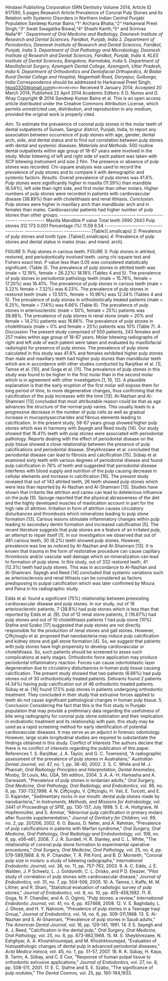 Hindawi Publishing Corporation
ISRN Dentistry
Volume 2014, Article ID 617590, 5 pages
Research Article
Prevalence of Coronal Pulp Stones and Its
Relation with Systemic Disorders in Northern Indian
Central Punjabi Population Sandeep Kumar Bains,^1^ Archana Bhatia,^2^ Harkanwal Preet Singh,^3^
Swati Swagatika Biswal,^4^ Shashi Kanth,^5^ and Srinivas Nalla^6^
*\' Department of Oral Medicine and Radiology, Dasmesh Institute of Research and Dental Sciences, Faridkot, Punjab, India* 2. *Department of Periodontics, Dasmesh Institute of Research and Dental Sciences, Faridkot, Punjab, India* 3. *Department of Oral Pathology and Microbiology, Dasmesh Institute of Research and Dental Sciences, Faridkot, Punjab, India* 4. *KLES Institute of Dental Sciences, Bangalore, Karnataka, India* 5. *Department of Maxillofacial Surgery, Azamgarh Dental College, Azamgarh, Uttar Pradesh, India* 6. *Department of Orthodontics and Dentofacial Orthopedics, Al Badar Rural Dental College and Hospital, Naganhalli Road, Daryapur, Gulbarga, India* Correspondence should be addressed to Harkanwal Preet Singh; <hkps0320@gmail.com>m>m>m>m>
Received 9 January 2014; Accepted 20 March 2014; Published 22 April 2014
Academic Editors: E D. Nunes and D. Wray
Copyright &copy; 2014 Sandeep Kumar Bains et al. This is an open access article distributed under the Creative Commons Attribution License, which permits unrestricted use, distribution, and reproduction in any medium, provided the original work is properly cited.

*Aim.* To estimate the prevalence of coronal pulp stones in the molar teeth of dental outpatients of Sunam, Sangrur district, Punjab, India, to report any association between occurrence of pulp stones with age, gender, dental arch, side, and dental status and to find out correlation between pulp stones with dental and systemic diseases.
 *Materials and Methods.* 500 routine dental outpatients within age group of 18-67 years were involved in the study. Molar bitewing of left and right side of each patient was taken with XCP bitewing instrument and size 2 film. The presence or absence of pulp stones was recorded. Chi-square analysis was used to record the prevalence of pulp stones and to compare it with demographic and systemic factors.
 *Results.* Overall prevalence of pulp stones was 41.8%. Pulp stones were significantly higher in maxilla (11.59%) than mandible (6.54%), left side than right side, and first molar than other molars. Higher numbers of pulp stones were recorded in patients with cardiovascular disease (38.89%) than with cholelithiasis and renal lithiasis.
 *Conclusion.* Pulp stones were higher in maxillary arch than mandibular arch and in females than males. Cardiovascular patients had higher number of pulp stones than other groups.
 -------------------- ----------------- ------------------- ------------- Maxilla Mandible P value Total teeth 2690 2643 Pulp stones 312 173 0.001 Percentage (%) 11.59 6.54 -------------------- ----------------- ------------------- ------------- [Table]{.smallcaps} 2: Prevalence of pulp stones and tooth type.
 [Table]{.smallcaps} *4:* Prevalence of pulp stones and dental status in males (max. and mand. arch).

FIGURE 5: Pulp stones in carious teeth.
FIGURE 3: Pulp stones in attrited, restored, and periodontically involved teeth.
 using chi-square test and Fishers exact test. *P* value less than
0.05 was considered statistically significant.
 (Table 3). The prevalence of pulp stones in attrited teeth was (male = 12.19%, female = 26.22%) 18.18% (Tables 4 and 5).
The prevalence of pulp stones in periodontal pathol­ogy teeth (male = 15.78%, female = 17.20%) was 16.41%. The prevalence of pulp stones in carious teeth (male = 5.22% female = 7.32%) was 6.23%. The prevalence of pulp stones in restored teeth (male = 13.55%, female = 10.96%) was 12.34% (Tables 4 and 5).
The prevalence of pulp stones in orthodontically treated patients (male = 6.25%, female = 7.14%) was 6.66% (Table 6). The prevalence of pulp stones in arteriosclerotic (male = 50%, female = 25%) patients was 38.88%. The prevalence of pulp stones in renal stone (male = 20% and female = 14.2%) patients was 16.66%. The prevalence of pulp stones in cholelithiasis (male = 0% and female = 25%) patients was 10% (Table 7).
4. Discussion
The present study comprised of 500 patients, 243 females and 257 males within age group of 18-67 years. Molar bitewing radiographs of right and left side of each patient were taken and evaluated by maxillofacial radiologist for presence of pulp stones.
The prevalence of pulp stone calculated in this study was 41.8% and females exhibited higher pulp stones than male and maxillary teeth had higher pulp stones than mandibular teeth which are in accordance with other studies conducted by Ranjitkar et al. \[1\], Tamse et al. \[10\], and Goga et al. \[11\]. The prevalence of pulp stones in this study was found to be higher in the first molar than in the second molar which is in agreement with other investigators \[1, 10, 12\]. A plausible explanation is that the early eruption of the first molar will expose them for long period of time, to more degenerative changes, thus confirming that the calcification of the pulp increases with the time \[13\]. Al-Nazhan and Al-Shamrani \[13\] concluded that most attributable reason could be that as age advances the structure of the normal pulp varies. This usually leads to a progressive decrease in the number of pulp cells as well as gradual increase in mucopolysaccharides and fibrous elements leading to calcification. In the present study, 58-67 years group showed higher pulp stones which was in harmony with
Sayegh and Reed study \[14\].
Our study showed that 16.41% teeth with pulp stones were associated with periodontal pathology. Reports dealing with the effect of periodontal disease on the pulp tissue showed a close relationship between the presence of pulp calcifications and periodontal disease. Sheykhrezaee et al. concluded that periodontal disease can lead to fibrosis and calcification \[15\]. Sübay et al. examined sixty teeth with various degrees of periodontal disease and found pulp calcification in 78% of teeth and suggested that periodontal disease interferes with blood supply and nutrition of the pulp causing decrease in cellular elements and increase in calcification \[16\].
The present study revealed that out of 143 attrited teeth, 26 teeth showed pulp stones which were less than reported by Al-Nazhan and
Al-Shamrani \[13\]. Studies have shown that irritants like attrition and caries can lead to deleterious influence on the pulp \[9\]. Spouge reported that the physical abrasiveness of the diet and the highly developed muscles of mastication account in part for the high rate of attrition. Irritation in form of attrition causes circulatory disturbances and thrombosis which mineralizes leading to pulp stone formation \[13\].
Carious lesions stimulate inflammatory changes within pulp leading to secondary dentin formation and increased calcification \[5\]. The recent literature suggests that pulp stones are a feature of an irritated pulp, an attempt to repair itself \[1\]. In our investigation we observed that out of 481 carious teeth, 30 (6.2%) teeth showed pulp stones. However, prevalence was low as noticed by Al-Nazhan and Al-Shamrani \[13\]. It is known that trauma in the form of restorative procedure can cause capillary thrombosis and/or vascular wall damage which on mineralization can lead to formation of pulp stone. In this study, out of 332 restored teeth, 41 (12.3%) teeth had pulp stones. This was in accordance to
Al-Nazhan and Al-Shamrani.
Sayegh and Reed \[14\] concluded that systemic variations such as arteriosclerosis and renal lithiasis can be considered as factors predisposing to pulpal calcification which was later confirmed by Moura and Paiva in his radiographic study.

Edds et al. found a significant (75%) relationship between preexisting cardiovascular disease and pulp stones. In our study, out of 18 arteriosclerotic patients, 7 (38.8%) had pulp stones which is less than that reported by Edds et al. \[9\].
Out of 12 renal stone patients, 2 (16.67%) had pulp stones and out of 10 cholelithiasis patients 1 had pulp stone (10%). Stafne and Szabo \[17\] suggested that pulp stones are not directly responsible for the production of renal stones and gall stones. However, Çiftçiouglu et al.
proposed that nanobacteria may induce pulp calcification and kidney stone and gall stone formation \[4\].
So, we suggest that patients with pulp stones have high propensity to develop cardiovascular or cholelithiasis. So, such patients should be screened to asses such complications at early stages. Orthodontic force application may produce periodontal inflammatory reaction. Forces can cause odon­toblastic layer degeneration due to circulatory disturbances in human pulp tissue causing calcification. The present study showed that two patients (6.66%) had pulp stones out of 30 orthodontically treated patients. Delivanis found 2 patients (4.34%) having pulp calcification out of 46 orthodontic treated patients. Sübay et al.
\[16\] found 17.5% pulp stones in patients undergoing orthodontic treatment. They concluded in their study that extrusive forces applied to teeth do not cause significant pathological changes in human pulp tissue.
5. Conclusion
Considering the fact that this is the first study in Punjabi population that may provide a preliminary data regarding the usefulness of bite wing radiography for coronal pulp stone estimation and their implication in endodontic treatment and its relationship with pain, this study may be used as a rapid screening method for early identification of potential cardiovascular diseases. It may serve as an adjunct in forensic odontology. However, large scale longitudinal studies are required to substantiate the findings obtained in this study.
Conflict of Interests
The authors declare that there is no conflict of interests regarding the publication of this paper.
References 1. S. Ranjitkar, J. A. Taylor, and G. C. Townsend, "A radiographic assessment of the prevalence of pulp stones in Australians," *Australian Dental Journal,* vol. 47, no. 1, pp. 36-40, 2002.
2. S. C. White and M. J. Pharoah, *Oral Radiology Principles and Interpretation, Dental Anomalies,* Mosby, St Louis, Mo, USA, 5th edition, 2004.
3. A. A.-H. Hamasha and A. Darwazeh, "Prevalence of pulp stones in lordanian adults," *Oral Surgery, Oral Medicine, Oral Pathology, Oral Radiology, and Endodontics,* vol. 86, no. 6, pp. 730-732,1998.
4. N. Çiftçioglu, V. Çiftçioglu, H. Vali, E. Turcott, and E. O.
 Kajander, "Sedimentary rocks in our mouth: dental pulp stones made by nanobacteria," in *Instruments, Methods, and Missions* *for Astrobiology,* vol. 3441 of *Proceedings of SPIE,* pp. 130-137, July 1998.
5. E.-A. Holtgrave, W. Hopfenmüller, and S. Ammar, "Abnormal pulp calcification in primary molars after fluoride supplemen­tation," *Journal of Dentistry for Children,* vol. 69, no. 2, pp. 201­206, 2002.
6. O. Bauss, D. Neter, and A. Rahman, "Prevalence of pulp calci­fications in patients with Marfan syndrome," *Oral Surgery, Oral Medicine, Oral Pathology, Oral Radiology and Endodontology,* vol. 106, no. 6, pp. e56-e61, 2008.
7. J. R. Sundell, H. R. Stanley, and C. L. White, "The relationship of coronal pulp stone formation to experimental operative procedures," *Oral Surgery, Oral Medicine, Oral Pathology,* vol. 25, no. 4, pp.
 579-589,1968.
8. N. P. Chandler, T. R. Pitt Ford, and B. D. Monteith, "Coronal pulp size in molars: a study of bitewing radiographs," *Interna­tional Endodontic Journal,* vol. 36, no. 11, pp. 757-763, 2003.
9. A. C. Edds, J. E. Walden, J. P Scheetz, L. J. Goldsmith, C. L.
 Drisko, and P D. Eleazer, "Pilot study of correlation of pulp stones with cardiovascular disease," *Journal of Endodontics,* vol. 31, no.
 7, pp. 504-506, 2005.
10. A. Tamse, I. Kaffe, M. M. Littner, and R. Shani, "Statistical evaluation of radiologic survey of pulp stones," *Journal of Endodontics,* vol. 8, no. 10, pp. 455-458,1982.
11. R. Goga, N. P. Chandler, and A. O. Oginni, "Pulp stones: a review," *International Endodontic Journal,* vol. 41, no. 6, pp. 457­468, 2008.
12. V. S. Baghdady, L. J. Ghose, and H. Y. Nahoom, "Prevalence of pulp stones in a Teenage Iraqi Group," *Journal of Endodontics,* vol. 14, no. 6, pp. 309-311,1988.
13. S. Al-Nazhan and S. Al-Shamrani, "Prevalence of pulp stones in Saudi adults," *The American Dental Journal,* vol. 16, pp. 129-141, 1991.
14. E S. Sayegh and A. J. Reed, "Calcification in the dental pulp," *Oral Surgery, Oral Medicine, Oral Pathology,* vol. 25, no. 6, pp.
 873-882,1968.
15. M. S. Sheykhrezaee, N. Eshghyar, A. A. Khoshkhounejad, and M.
 Khoshkhounejad, "Evaluation of histopathologic changes of dental pulp in advanced periodontal diseases," *Acta Medica Iranica,* vol.
 45, no. 1, pp. 51-57, 2007.
16. R. K. Sübay, H. Kaya, B. Tarim, A. Sübay, and C. E Cox, "Response of human pulpal tissue to orthodontic extrusive applications," *Journal of Endodontics,* vol. 27, no. 8, pp. 508-511, 2001.
17. E. C. Stafne and S. E. Szabo, "The significance of pulp nodules," *The Dental Cosmos,* vol. 25, pp. 160-164,1933.
